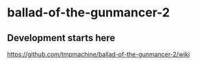 # ballad-of-the-gunmancer-2

## Development starts here
https://github.com/tmpmachine/ballad-of-the-gunmancer-2/wiki
